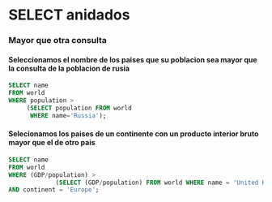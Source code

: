 # SELECT anidados
### Mayor que otra consulta
#### Seleccionamos el nombre de los paises que su poblacion sea mayor que la consulta de la poblacion de rusia
```SQL
SELECT name 
FROM world
WHERE population >
     (SELECT population FROM world
      WHERE name='Russia');

```
#### Selecionamos los paises de un continente con un producto interior bruto mayor que el de otro pais  
```SQL
SELECT name
FROM world
WHERE (GDP/population) > 
             (SELECT (GDP/population) FROM world WHERE name = 'United Kingdom')
AND continent = 'Europe';

```
#### 

```SQL


```
